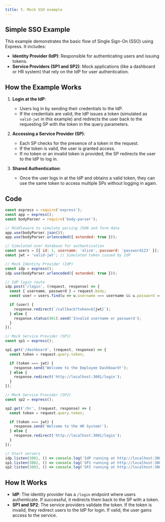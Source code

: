 ```yaml
---
title: 5. Mock SSO example
---
```


## Simple SSO Example

This example demonstrates the basic flow of Single Sign-On (SSO) using Express. It includes:

- **Identity Provider (IdP)**: Responsible for authenticating users and issuing tokens.
- **Service Providers (SP1 and SP2)**: Mock applications (like a dashboard or HR system) that rely on the IdP for user authentication.

## How the Example Works

1. **Login at the IdP**:
   - Users log in by sending their credentials to the IdP.
   - If the credentials are valid, the IdP issues a token (simulated as `valid-jwt` in this example) and redirects the user back to the requesting SP with the token in the query parameters.

2. **Accessing a Service Provider (SP)**:
   - Each SP checks for the presence of a token in the request.
   - If the token is valid, the user is granted access.
   - If no token or an invalid token is provided, the SP redirects the user to the IdP to log in.

3. **Shared Authentication**:
   - Once the user logs in at the IdP and obtains a valid token, they can use the same token to access multiple SPs without logging in again.

## Code

```javascript
const express = require('express');
const app = express();
const bodyParser = require('body-parser');

// Middleware to simulate parsing JSON and form data
app.use(bodyParser.json());
app.use(bodyParser.urlencoded({ extended: true }));

// Simulated user database for authentication
const users = [{ id: 1, username: 'alice', password: 'password123' }];
const jwt = 'valid-jwt'; // Simulated token issued by IdP

// Mock Identity Provider (IdP)
const idp = express();
idp.use(bodyParser.urlencoded({ extended: true }));

// IdP login route
idp.post('/login', (request, response) => {
  const { username, password } = request.body;
  const user = users.find(u => u.username === username && u.password === password);

  if (user) {
    response.redirect(`/callback?token=${jwt}`);
  } else {
    response.status(401).send('Invalid username or password');
  }
});

// Mock Service Provider (SP1)
const sp1 = express();

sp1.get('/dashboard', (request, response) => {
  const token = request.query.token;

  if (token === jwt) {
    response.send('Welcome to the Employee Dashboard!');
  } else {
    response.redirect('http://localhost:3001/login');
  }
});

// Mock Service Provider (SP2)
const sp2 = express();

sp2.get('/hr', (request, response) => {
  const token = request.query.token;

  if (token === jwt) {
    response.send('Welcome to the HR System!');
  } else {
    response.redirect('http://localhost:3001/login');
  }
});

// Start servers
idp.listen(3001, () => console.log('IdP running at http://localhost:3001'));
sp1.listen(3002, () => console.log('SP1 running at http://localhost:3002'));
sp2.listen(3003, () => console.log('SP2 running at http://localhost:3003'));
```

## How It Works

- **IdP**: The identity provider has a `/login` endpoint where users authenticate. If successful, it redirects them back to the SP with a token.
- **SP1 and SP2**: The service providers validate the token. If the token is invalid, they redirect users to the IdP for login. If valid, the user gains access to the service.
